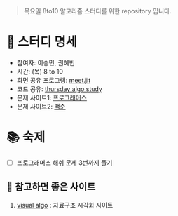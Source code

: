 > 목요일 8to10 알고리즘 스터디를 위한 repository 입니다. 
# 💯  스터디 명세  
 - 참여자: 이승민, 권혜빈
 - 시간: (목) 8 to 10 
 - 화면 공유 프로그램: [meet.jit](https://meet.jit.si/)
 - 코드 공유: [thursday algo study](https://github.com/absinthe4902/thursday_algo_study)
 - 문제 사이트1: [프로그래머스](https://programmers.co.kr/)
 - 문제 사이트2: [백준](https://www.acmicpc.net/)

# 📚  숙제 
- [ ] 프로그래머스 해쉬 문제 3번까지 풀기 

## 🔖  참고하면 좋은 사이트
1.  [visual algo](https://visualgo.net/en) : 자료구조 시각화 사이트 
